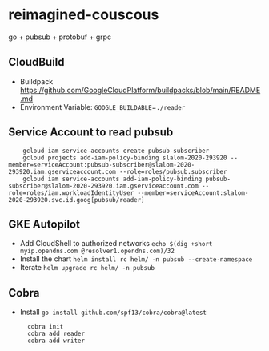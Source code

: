 # reimagined-couscous

go + pubsub + protobuf + grpc

## CloudBuild

* Buildpack https://github.com/GoogleCloudPlatform/buildpacks/blob/main/README.md
* Environment Variable: `GOOGLE_BUILDABLE`=`./reader`

## Service Account to read pubsub

        gcloud iam service-accounts create pubsub-subscriber
        gcloud projects add-iam-policy-binding slalom-2020-293920 --member=serviceAccount:pubsub-subscriber@slalom-2020-293920.iam.gserviceaccount.com --role=roles/pubsub.subscriber
        gcloud iam service-accounts add-iam-policy-binding pubsub-subscriber@slalom-2020-293920.iam.gserviceaccount.com --role=roles/iam.workloadIdentityUser --member=serviceAccount:slalom-2020-293920.svc.id.goog[pubsub/reader]

## GKE Autopilot

* Add CloudShell to authorized networks `echo $(dig +short myip.opendns.com @resolver1.opendns.com)/32`
* Install the chart `helm install rc helm/ -n pubsub --create-namespace`
* Iterate `helm upgrade rc helm/ -n pubsub`

## Cobra
* Install `go install github.com/spf13/cobra/cobra@latest`

        cobra init
        cobra add reader
        cobra add writer